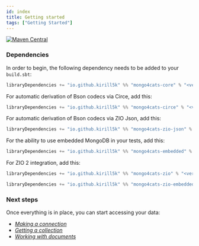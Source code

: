 ```yaml
---
id: index
title: Getting started
tags: ["Getting Started"]
---
```


[![Maven Central](https://img.shields.io/maven-central/v/io.github.kirill5k/mongo4cats-core_2.13.svg)](http://search.maven.org/#search%7Cga%7C1%mongo4cats-core)

### Dependencies
In order to begin, the following dependency needs to be added to your `build.sbt`:
```scala
libraryDependencies += "io.github.kirill5k" %% "mongo4cats-core" % "<version>"
```

For automatic derivation of Bson codecs via Circe, add this: 
```scala
libraryDependencies += "io.github.kirill5k" %% "mongo4cats-circe" % "<version>"
```

For automatic derivation of Bson codecs via ZIO Json, add this:
```scala
libraryDependencies += "io.github.kirill5k" %% "mongo4cats-zio-json" % "<version>"
```

For the ability to use embedded MongoDB in your tests, add this:
```scala
libraryDependencies += "io.github.kirill5k" %% "mongo4cats-embedded" % "<version>" % Test
```

For ZIO 2 integration, add this:
```scala
libraryDependencies += "io.github.kirill5k" %% "mongo4cats-zio" % "<version>"

libraryDependencies += "io.github.kirill5k" %% "mongo4cats-zio-embedded" % "<version>"
```

### Next steps

Once everything is in place, you can start accessing your data:
- *[Making a connection](gettingstarted/connection)*
- *[Getting a collection](gettingstarted/collection)*
- *[Working with documents](gettingstarted/documents)*